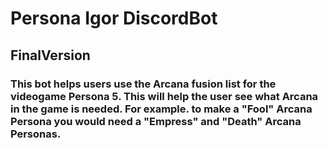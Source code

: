 # Persona Igor DiscordBot
## FinalVersion
### This bot helps users use the Arcana fusion list for the videogame Persona 5. This will help the user see what Arcana in the game is needed. For example. to make a "Fool" Arcana Persona you would need a "Empress" and "Death" Arcana Personas.

